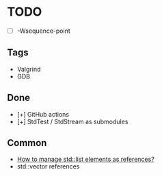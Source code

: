 # TODO

- [ ] -Wsequence-point

## Tags

- Valgrind
- GDB

## Done

- [+] GitHub actions
- [+] StdTest / StdStream as submodules

## Common

- [How to manage std::list elements as references?](https://stackoverflow.com/questions/44165193/how-to-manage-stdlist-elements-as-references)
- std::vector references
